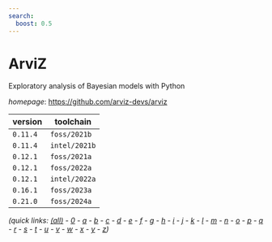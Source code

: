 ```yaml
---
search:
  boost: 0.5
---
```

# ArviZ

Exploratory analysis of Bayesian models with Python

*homepage*: <https://github.com/arviz-devs/arviz>

version | toolchain
--------|----------
``0.11.4`` | ``foss/2021b``
``0.11.4`` | ``intel/2021b``
``0.12.1`` | ``foss/2021a``
``0.12.1`` | ``foss/2022a``
``0.12.1`` | ``intel/2022a``
``0.16.1`` | ``foss/2023a``
``0.21.0`` | ``foss/2024a``


*(quick links: [(all)](../index.md) - [0](../0/index.md) - [a](../a/index.md) - [b](../b/index.md) - [c](../c/index.md) - [d](../d/index.md) - [e](../e/index.md) - [f](../f/index.md) - [g](../g/index.md) - [h](../h/index.md) - [i](../i/index.md) - [j](../j/index.md) - [k](../k/index.md) - [l](../l/index.md) - [m](../m/index.md) - [n](../n/index.md) - [o](../o/index.md) - [p](../p/index.md) - [q](../q/index.md) - [r](../r/index.md) - [s](../s/index.md) - [t](../t/index.md) - [u](../u/index.md) - [v](../v/index.md) - [w](../w/index.md) - [x](../x/index.md) - [y](../y/index.md) - [z](../z/index.md))*

